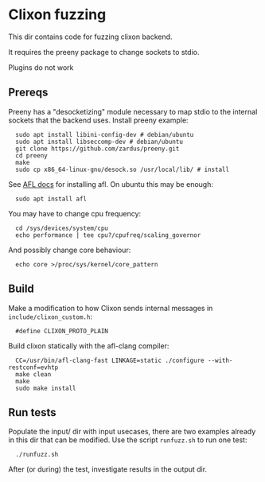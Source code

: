 # Clixon fuzzing

This dir contains code for fuzzing clixon backend. 

It requires the preeny package to change sockets to stdio. 

Plugins do not work

## Prereqs

Preeny has a "desocketizing" module necessary to map stdio to the internal sockets that the backend uses. Install preeny example:
```
  sudo apt install libini-config-dev # debian/ubuntu
  sudo apt install libseccomp-dev # debian/ubuntu
  git clone https://github.com/zardus/preeny.git
  cd preeny
  make
  sudo cp x86_64-linux-gnu/desock.so /usr/local/lib/ # install
```

See [AFL docs](https://afl-1.readthedocs.io/en/latest) for installing afl.
On ubuntu this may be enough:
```
  sudo apt install afl
```

You may have to change cpu frequency:
```
  cd /sys/devices/system/cpu
  echo performance | tee cpu?/cpufreq/scaling_governor
```

And possibly change core behaviour:
```
  echo core >/proc/sys/kernel/core_pattern
```

## Build

Make a modification to how Clixon sends internal messages in `include/clixon_custom.h`:
```
  #define CLIXON_PROTO_PLAIN
```

Build clixon statically with the afl-clang compiler:
```
  CC=/usr/bin/afl-clang-fast LINKAGE=static ./configure --with-restconf=evhtp
  make clean
  make
  sudo make install
```

## Run tests

Populate the input/ dir with input usecases, there are two examples already in this dir that can be modified.
Use the script `runfuzz.sh` to run one test:
```
  ./runfuzz.sh
```

After (or during) the test, investigate results in the output dir.
